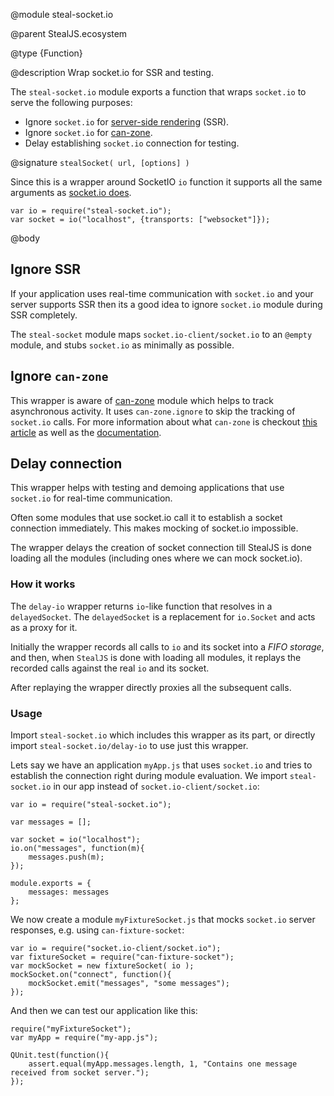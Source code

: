 @module steal-socket.io

@parent StealJS.ecosystem

@type {Function}

@description Wrap socket.io for SSR and testing.

The `steal-socket.io` module exports a function that wraps `socket.io` to serve the following purposes:

 * Ignore `socket.io` for [server-side rendering](https://donejs.com/Features.html#section_Server_SideRendered) (SSR).
 * Ignore `socket.io` for [can-zone](http://v3.canjs.com/doc/can-zone.html).
 * Delay establishing `socket.io` connection for testing.

@signature `stealSocket( url, [options] )`

Since this is a wrapper around SocketIO `io` function it supports all the same arguments as [socket.io does](http://socket.io/docs/client-api/#client-api).
```
var io = require("steal-socket.io");
var socket = io("localhost", {transports: ["websocket"]});
```

@body

## Ignore SSR

If your application uses real-time communication with `socket.io` and your server supports SSR then its a good idea
to ignore `socket.io` module during SSR completely.

The `steal-socket` module maps `socket.io-client/socket.io` to an `@empty` module, and stubs `socket.io` as minimally
as possible.

## Ignore `can-zone`

This wrapper is aware of [can-zone](https://github.com/canjs/can-zone) module which helps to track asynchronous
activity. It uses `can-zone.ignore` to skip the tracking of `socket.io` calls. For more information about what
`can-zone` is checkout [this article](https://davidwalsh.name/can-zone) as well as
the [documentation](http://v3.canjs.com/doc/can-zone.html).

## Delay connection

This wrapper helps with testing and demoing applications that use `socket.io` for real-time communication.

Often some modules that use socket.io call it to establish a socket connection immediately. This makes mocking of socket.io impossible.

The wrapper delays the creation of socket connection till StealJS is done loading all the modules (including ones where we can mock socket.io).

### How it works

The `delay-io` wrapper returns `io`-like function that resolves in a `delayedSocket`. The `delayedSocket` is
a replacement for `io.Socket` and acts as a proxy for it.

Initially the wrapper records all calls to `io` and its socket into a _FIFO storage_, and then, when `StealJS`
is done with loading all modules, it replays the recorded calls against the real `io` and its socket.

After replaying the wrapper directly proxies all the subsequent calls.

### Usage

Import `steal-socket.io` which includes this wrapper as its part, or directly import `steal-socket.io/delay-io`
to use just this wrapper.

Lets say we have an application `myApp.js` that uses `socket.io` and tries to establish the connection right during
module evaluation. We import `steal-socket.io` in our app instead of `socket.io-client/socket.io`:
```
var io = require("steal-socket.io");

var messages = [];

var socket = io("localhost");
io.on("messages", function(m){
    messages.push(m);
});

module.exports = {
    messages: messages
};
```

We now create a module `myFixtureSocket.js` that mocks `socket.io` server responses, e.g. using `can-fixture-socket`:
```
var io = require("socket.io-client/socket.io");
var fixtureSocket = require("can-fixture-socket");
var mockSocket = new fixtureSocket( io );
mockSocket.on("connect", function(){
    mockSocket.emit("messages", "some messages");
});
```

And then we can test our application like this:
```
require("myFixtureSocket");
var myApp = require("my-app.js");

QUnit.test(function(){
    assert.equal(myApp.messages.length, 1, "Contains one message received from socket server.");
});
```


